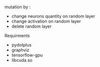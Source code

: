 mutation by :
- change neurons quantity on random layer
- change activation on random layer
- delete random layer

Requirments 
- pydotplus
- graphviz 
- tensorflow-gpu
- libcuda.so
